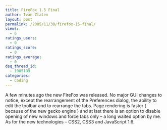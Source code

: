 ```yaml
---
title: FireFox 1.5 Final
author: Ivan Zlatev
layout: post
permalink: /2005/11/30/firefox-15-final/
views:
  - 6
ratings_users:
  - 0
ratings_score:
  - 0
ratings_average:
  - 0
dsq_thread_id:
  - 1985199
categories:
  - Coding
---
```

A few minutes ago the new FireFox was released. No major GUI changes to notice, except the rearrangement of the Preferences dialog, the ability to edit the toolbar and to rearrange the tabs. Page rendering is faster ( because of the new gecko engine ) and at last there is an option to disable opening of new windows and force tabs only &#8211; a long waited option by me. As for the new technologies &#8211; CSS2, CSS3 and JavaScript 1.6.